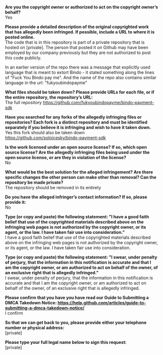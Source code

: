 **Are you the copyright owner or authorized to act on the copyright owner’s behalf?**   
Yes

**Please provide a detailed description of the original copyrighted work that has allegedly been infringed. If possible, include a URL to where it is posted online.**   
The code that is in this repository is part of a private repository that is hosted on [private]. The person that posted it on Github may have been employed by our company previously but they are not authorized to post this code publicly.

In an earlier version of the repo there was a message that explicitly used language that is meant to extort Bindo - it stated something along the lines of "Fuck You Bindo pay me". And the name of the repo also contains similar language in the url: "fukyoubindopayme"

**What files should be taken down? Please provide URLs for each file, or if the entire repository, the repository’s URL:**   
The full repository https://github.com/fukyoubindopayme/bindo-payment-sdk

**Have you searched for any forks of the allegedly infringing files or repositories? Each fork is a distinct repository and must be identified separately if you believe it is infringing and wish to have it taken down.**   
Yes this fork should also be taken down https://github.com/soloicesky/bindo-payment-sdk

**Is the work licensed under an open source license? If so, which open source license? Are the allegedly infringing files being used under the open source license, or are they in violation of the license?**   
No

**What would be the best solution for the alleged infringement? Are there specific changes the other person can make other than removal? Can the repository be made private?**   
The repository should be removed in its entirety

**Do you have the alleged infringer’s contact information? If so, please provide it:**   
No

**Type (or copy and paste) the following statement: "I have a good faith belief that use of the copyrighted materials described above on the infringing web pages is not authorized by the copyright owner, or its agent, or the law. I have taken fair use into consideration."**   
I have a good faith belief that use of the copyrighted materials described above on the infringing web pages is not authorized by the copyright owner, or its agent, or the law. I have taken fair use into consideration.

**Type (or copy and paste) the following statement: "I swear, under penalty of perjury, that the information in this notification is accurate and that I am the copyright owner, or am authorized to act on behalf of the owner, of an exclusive right that is allegedly infringed."**   
I swear, under penalty of perjury, that the information in this notification is accurate and that I am the copyright owner, or am authorized to act on behalf of the owner, of an exclusive right that is allegedly infringed.

**Please confirm that you have you have read our Guide to Submitting a DMCA Takedown Notice: https://help.github.com/articles/guide-to-submitting-a-dmca-takedown-notice/**   
I confirm  

**So that we can get back to you, please provide either your telephone number or physical address:**   
[private]

**Please type your full legal name below to sign this request:**   
[private]
